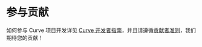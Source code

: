 #  参与贡献

如何参与 Curve 项目开发详见 [Curve 开发者指南](https://github.com/opencurve/curve/blob/master/developers_guide_cn.md)，并且请遵循[贡献者准则](https://github.com/opencurve/curve/blob/master/CODE_OF_CONDUCT.md)，我们期待您的贡献！